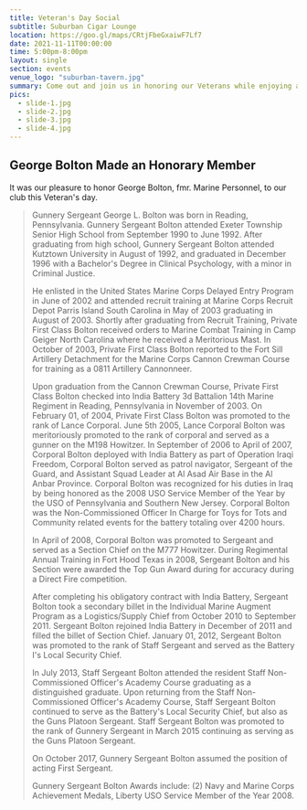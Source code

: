 ```yaml
---
title: Veteran's Day Social
subtitle: Suburban Cigar Lounge
location: https://goo.gl/maps/CRtjFbeGxaiwF7Lf7
date: 2021-11-11T00:00:00
time: 5:00pm-8:00pm
layout: single
section: events
venue_logo: "suburban-tavern.jpg"
summary: Come out and join us in honoring our Veterans while enjoying a few cigars. We will be at the Suburban Cigar Lounge in Mt Penn from 5-8pm. If you’re not a member come on out and see what we are all about. Hope to see you there!
pics:
  - slide-1.jpg
  - slide-2.jpg
  - slide-3.jpg
  - slide-4.jpg
---
```


## George Bolton Made an Honorary Member ##

It was our pleasure to honor George Bolton, fmr. Marine Personnel, to our club this Veteran's day.

> Gunnery Sergeant George L. Bolton was born in Reading, Pennsylvania.  Gunnery Sergeant Bolton attended Exeter Township Senior High School from September 1990 to June 1992.  After graduating from high school, Gunnery Sergeant Bolton attended Kutztown University in August of 1992, and graduated in December 1996 with a Bachelor's Degree in Clinical Psychology, with a minor in Criminal Justice. 
> 
> He enlisted in the United States Marine Corps Delayed Entry Program in June of 2002 and attended recruit training at Marine Corps Recruit Depot Parris Island South Carolina in May of 2003 graduating in August of 2003.  Shortly after graduating from Recruit Training, Private First Class Bolton received orders to Marine Combat Training in Camp Geiger North Carolina where he received a Meritorious Mast.  In October of 2003, Private First Class Bolton reported to the Fort Sill Artillery Detachment for the Marine Corps Cannon Crewman Course for training as a 0811 Artillery Cannonneer.  
> 
> Upon graduation from the Cannon Crewman Course, Private First Class Bolton checked into India Battery 3d Battalion 14th Marine Regiment in Reading, Pennsylvania in November of 2003.   On February 01, of 2004, Private First Class Bolton was promoted to the rank of Lance Corporal.   June 5th 2005, Lance Corporal Bolton was meritoriously promoted to the rank of corporal and served as a gunner on the M198 Howitzer.  In September of 2006 to April of 2007, Corporal Bolton deployed with India Battery as part of Operation Iraqi Freedom, Corporal Bolton served as patrol navigator, Sergeant of the Guard, and Assistant Squad Leader at Al Asad Air Base in the Al Anbar Province.  Corporal Bolton was recognized for his duties in Iraq by being honored as the 2008 USO Service Member of the Year by the USO of Pennsylvania and Southern New Jersey.  Corporal Bolton was the Non-Commissioned Officer In Charge for Toys for Tots and Community related events for the battery totaling over 4200 hours.
> 
> In April of 2008, Corporal Bolton was promoted to Sergeant and served as a Section Chief on the M777 Howitzer.  During Regimental Annual Training in Fort Hood Texas in 2008, Sergeant Bolton and his Section were awarded the Top Gun Award during for accuracy during a Direct Fire competition. 
> 
> After completing his obligatory contract with India Battery, Sergeant Bolton took a secondary billet in the Individual Marine Augment Program as a Logistics/Supply Chief from October 2010 to September 2011.  Sergeant Bolton rejoined India Battery in December of 2011 and filled the billet of Section Chief.   January 01, 2012, Sergeant Bolton was promoted to the rank of Staff Sergeant and served as the Battery I's Local Security Chief.  
> 
> In July 2013, Staff Sergeant Bolton attended the resident Staff Non-Commissioned Officer's Academy Course graduating as a distinguished graduate.   Upon returning from the Staff Non-Commissioned Officer's Academy Course, Staff Sergeant Bolton continued to serve as the Battery's Local Security Chief, but also as the Guns Platoon Sergeant.  Staff Sergeant Bolton was promoted to the rank of Gunnery Sergeant in March 2015 continuing as serving as the Guns Platoon Sergeant.  
> 
> On October 2017, Gunnery Sergeant Bolton assumed the position of acting First Sergeant. 
> 
> Gunnery Sergeant Bolton Awards include: (2) Navy and Marine Corps Achievement Medals, Liberty USO Service Member of the Year 2008.

